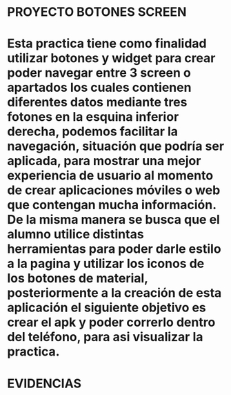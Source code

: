 # PROYECTO BOTONES SCREEN

<h1>Esta practica tiene como finalidad utilizar  botones y widget para crear poder navegar entre 3 screen o apartados los cuales contienen diferentes datos mediante tres fotones en la esquina inferior derecha, podemos facilitar la navegación, situación que podría ser aplicada, para mostrar una mejor experiencia de usuario al momento de crear aplicaciones móviles o web que contengan mucha información. De la misma manera se busca que el alumno utilice distintas herramientas para poder darle estilo a la pagina y utilizar los iconos de los botones de material, posteriormente a la creación de esta aplicación el siguiente objetivo es crear el apk y poder correrlo dentro del teléfono, para asi visualizar la practica.<h1>

# EVIDENCIAS


<br><br>
<p>
<br><br>

<br><br>
<p><img>
<br><br>
